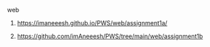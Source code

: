 web

1. https://imaneeesh.github.io/PWS/web/assignment1a/

2. https://github.com/imAneeesh/PWS/tree/main/web/assignment1b
